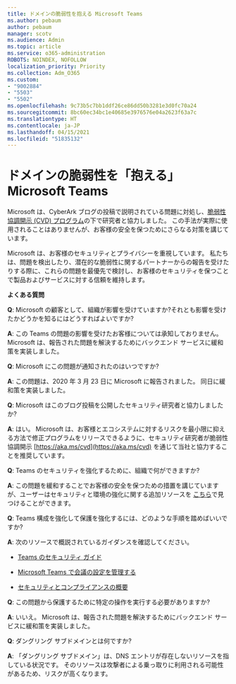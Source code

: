 ```yaml
---
title: ドメインの脆弱性を抱える Microsoft Teams
ms.author: pebaum
author: pebaum
manager: scotv
ms.audience: Admin
ms.topic: article
ms.service: o365-administration
ROBOTS: NOINDEX, NOFOLLOW
localization_priority: Priority
ms.collection: Adm_O365
ms.custom:
- "9002884"
- "5503"
- "5502"
ms.openlocfilehash: 9c73b5c7bb1ddf26ce86dd50b3281e3d0fc70a24
ms.sourcegitcommit: 8bc60ec34bc1e40685e3976576e04a2623f63a7c
ms.translationtype: HT
ms.contentlocale: ja-JP
ms.lasthandoff: 04/15/2021
ms.locfileid: "51835132"
---
```

# <a name="microsoft-teams-dangling-domain-vulnerability"></a>ドメインの脆弱性を「抱える」 Microsoft Teams

Microsoft は、CyberArk ブログの投稿で説明されている問題に対処し、[脆弱性協調開示 (CVD) プログラム](https://aka.ms/cvd)の下で研究者と協力しました。 この手法が実際に使用されることはありませんが、お客様の安全を保つためにさらなる対策を講じています。

Microsoft は、お客様のセキュリティとプライバシーを重視しています。 私たちは、問題を検出したり、潜在的な脆弱性に関するパートナーからの報告を受けたりする際に、これらの問題を最優先で検討し、お客様のセキュリティを保つことで製品およびサービスに対する信頼を維持します。

**よくある質問**

**Q**: Microsoft の顧客として、組織が影響を受けていますか?それとも影響を受けたかどうかを知るにはどうすればよいですか?

**A**: この Teams の問題の影響を受けたお客様については承知しておりません。 Microsoft は、報告された問題を解決するためにバックエンド サービスに緩和策を実装しました。

**Q**: Microsoft にこの問題が通知されたのはいつですか?

**A**: この問題は、2020 年 3 月 23 日に Microsoft に報告されました。 同日に緩和策を実装しました。

**Q**: Microsoft はこのブログ投稿を公開したセキュリティ研究者と協力しましたか?

**A**: はい。 Microsoft は、お客様とエコシステムに対するリスクを最小限に抑える方法で修正プログラムをリリースできるように、セキュリティ研究者が脆弱性協調開示 [https://aka.ms/cvd](https://aka.ms/cvd) を通じて当社と協力することを推奨しています。  

**Q**: Teams のセキュリティを強化するために、組織で何ができますか?  

**A**: この問題を緩和することでお客様の安全を保つための措置を講じていますが、ユーザーはセキュリティと環境の強化に関する追加リソースを [こちら](https://www.microsoft.com/microsoft-365/blog/2020/04/06/it-professionals-privacy-security-microsoft-teams/)で見つけることができます。  

**Q**: Teams 構成を強化して保護を強化するには、どのような手順を踏めばいいですか?

**A**: 次のリソースで概説されているガイダンスを確認してください。 

- [Teams のセキュリティ ガイド](https://docs.microsoft.com/microsoftteams/teams-security-guide)

- [Microsoft Teams で会議の設定を管理する](https://docs.microsoft.com/microsoftteams/meeting-settings-in-teams)

- [セキュリティとコンプライアンスの概要](https://docs.microsoft.com/microsoftteams/security-compliance-overview)

**Q**: この問題から保護するために特定の操作を実行する必要がありますか?

**A**: いいえ。 Microsoft は、報告された問題を解決するためにバックエンド サービスに緩和策を実装しました。

**Q**: ダングリング サブドメインとは何ですか?

**A**: 「ダングリング サブドメイン」は、DNS エントリが存在しないリソースを指している状況です。  そのリソースは攻撃者による乗っ取りに利用される可能性があるため、リスクが高くなります。
